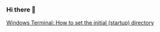 ### Hi there 👋

<!--
**hkusoft/hkusoft** is a ✨ _special_ ✨ repository because its `README.md` (this file) appears on your GitHub profile.

Here are some ideas to get you started:

- 🔭 I’m currently working on ...
- 🌱 I’m currently learning ...
- 👯 I’m looking to collaborate on ...
- 🤔 I’m looking for help with ...
- 💬 Ask me about ...
- 📫 How to reach me: ...
- 😄 Pronouns: ...
- ⚡ Fun fact: ...
-->

[Windows Terminal: How to set the initial (startup) directory](https://medium.com/@xinyustudio/windows-terminal-how-to-set-the-initial-startup-directory-4ce5a86f5bef)
